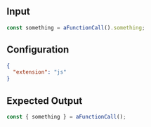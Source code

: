 
## Input
```javascript input
const something = aFunctionCall().something;
```

## Configuration
```json configuration
{
  "extension": "js"
}
```

## Expected Output
```javascript expected output
const { something } = aFunctionCall();
```
